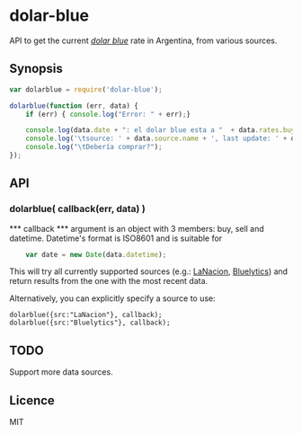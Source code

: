 dolar-blue
==========

API to get the current [*dolar blue*](https://es.wikipedia.org/wiki/D%C3%B3lar_blue) rate in Argentina, from various sources.


## Synopsis

``` javascript
var dolarblue = require('dolar-blue');

dolarblue(function (err, data) {
    if (err) { console.log("Error: " + err);}

    console.log(data.date + ": el dolar blue esta a "  + data.rates.buy  + " - "  + data.rates.sell);
    console.log('\tsource: ' + data.source.name + ', last update: ' + data.rates.date);
    console.log("\tDebería comprar?");
});

```

## API

### dolarblue( callback(err, data) )

*** callback *** 
    argument is an object with 3 members: buy, sell and datetime. Datetime's format is ISO8601 and is suitable for
``` javascript
    var date = new Date(data.datetime);
```

This will try all currently supported sources (e.g.: [LaNacion](http://contenidos.lanacion.com.ar/json/dolar), [Bluelytics](http://api.bluelytics.com.ar/json/last_price)) and return results from the one with the most recent data.

Alternatively, you can explicitly specify a source to use:

```
dolarblue({src:"LaNacion"}, callback);
dolarblue({src:"Bluelytics"}, callback);
```

## TODO
Support more data sources.

## Licence
MIT
